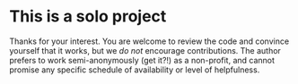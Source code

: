 # This is a solo project

Thanks for your interest.  You are welcome to review the code and convince yourself that it works, but we _do not_ encourage contributions.  The author prefers to work semi-anonymously (get it?!) as a non-profit, and cannot promise any specific schedule of availability or level of helpfulness.

